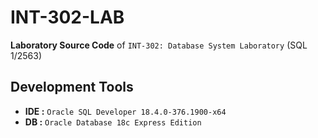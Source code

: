 # INT-302-LAB
**Laboratory Source Code** of `INT-302: Database System Laboratory` (SQL 1/2563)

## Development Tools
* **IDE :** `Oracle SQL Developer 18.4.0-376.1900-x64`
* **DB :** `Oracle Database 18c Express Edition`
